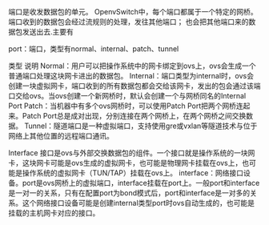 
端口是收发数据包的单元。
OpenvSwitch中，每个端口都属于一个特定的网桥。
端口收到的数据包会经过流规则的处理，发往其他端口；
也会把其他端口来的数据包发送出去.主要有

port：端口，类型有normal、internal、patch、tunnel

类型  说明
Normal：用户可以把操作系统中的网卡绑定到ovs上，ovs会生成一个普通端口处理这块网卡进出的数据包。
Internal：端口类型为internal时，ovs会创建一块虚拟网卡，端口收到的所有数据包都会交给该网卡，发出的包会通过该端口交给ovs。当ovs创建一个新网桥时，默认会创建一个与网桥同名的Internal Port
Patch：当机器中有多个ovs网桥时，可以使用Patch Port把两个网桥连起来。Patch Port总是成对出现，分别连接在两个网桥上，在两个网桥之间交换数据。
Tunnel：隧道端口是一种虚拟端口，支持使用gre或vxlan等隧道技术与位于网络上其他位置的远程端口通讯。



Interface 接口是ovs与外部交换数据包的组件。一个接口就是操作系统的一块网卡，这块网卡可能是ovs生成的虚拟网卡，也可能是物理网卡挂载在ovs上，也可能是操作系统的虚拟网卡（TUN/TAP）挂载在ovs上。
interface：网络接口设备。port是ovs网桥上的虚拟端口，interface挂载在port上。一般port和interface是一对一的关系，只有在配置port为bond模式后，port和interface是一对多的关系。这个网络接口设备可能是创建internal类型port时ovs自动生成的，也可能是挂载的主机网卡对应的接口。
